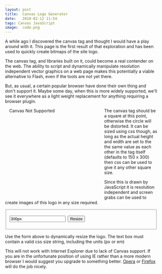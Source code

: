 ```yaml
---
layout: post
title:  Canvas Logo Generator
date:   2010-02-12 11:54
tags: Canvas JavaScript
image:  code.png
---
```

A while ago I discovered the canvas tag and thought I would have a play around with it. This page is the first result of that exploration and has been used to quickly create bitmaps of the site logo.

The canvas tag, and libraries built on it, could become a real contender on the web. The ability to script and dynamically manipulate resolution independent vector graphics on a web page makes this potentially a viable alternative to Flash, even if the tools are not yet there.

But, as usual, a certain popular browser have done their own thing and don't support it. Maybe some day, when this is more widely supported, we'll see it everywhere as a light weight replacement for anything requiring a browser plugin.

<script type="text/javascript">

function DegToRad(deg) {
  return (Math.PI / 180.0) * deg;
}

function PaintLogo(d, lX, lY, lSize) {
  d.save();
  var lBezel = lSize / 6;
  var lInner = lSize - (lBezel * 1.3);
  d.lineWidth = lBezel * 0.6;
  var lLength = lInner - (d.lineWidth * 0.2);
  var lShortLen = lLength / 3;

  var colGrey  = '#aaa';
  var colBlack = '#000';

  d.translate(lX, lY);
  gr = d.createRadialGradient(0,0,lInner,0,0,lSize);
  gr.addColorStop(0, colGrey);
  gr.addColorStop(1, colBlack);
  d.fillStyle = gr;
  d.beginPath();
  d.arc(0, 0, lSize, 0, Math.PI*2, false);
  d.fill();
  d.beginPath();
  d.fillStyle = colBlack;
  d.arc(0, 0, lInner, 0, Math.PI*2, false);
  d.fill();
  d.strokeStyle = colGrey;
  for (i = 0; i < 6; i++) {
    d.beginPath();
    d.moveTo(0, 0);
    d.lineTo(0, lLength);
    d.stroke();
    d.save();
    d.translate(0, lLength - lShortLen);
    d.beginPath();
    d.moveTo(0,0);
    d.rotate(DegToRad(30));
    d.lineTo(lShortLen, 0);
    d.moveTo(0,0);
    d.rotate(DegToRad(120));
    d.lineTo(lShortLen, 0);
    d.stroke();
    d.restore();
    d.rotate(DegToRad(60));
  }
  d.restore();
}

function MakeLogo(where) {
  var LogoSize = 300;
  var canvas = document.getElementById(where);
  if (canvas.getContext){
    var ctx = canvas.getContext('2d');
    canvas.width = canvas.clientWidth;
    canvas.height = canvas.clientHeight;
    ctx.scale(canvas.clientWidth / (LogoSize * 2),
	canvas.clientHeight / (LogoSize * 2));
    PaintLogo(ctx, LogoSize, LogoSize, LogoSize);
  }
}

function doResize() {
  c = document.getElementById('pLogo');
  c.style.height = document.getElementById('tSize').value;
  c.style.width = c.style.height;
  MakeLogo('pLogo');
  return false;
}
</script>
<canvas id="pLogo" height="300" style="margin: 0px 1em; float: left; width: 300px; height: 300px;">Canvas Not Supported</canvas>

The canvas tag should be a square at this point, otherwise the circle will be distorted. It can be sized using css though, as long as the actual height and width are set to the the same value as each other in the tag itself (defaults to 150 x 300) then css can be used to give it any other square size.

Since this is drawn by JavaScript it is resolution independent and screen grabs can be used to create images of this logo in any size required.

<form action="#" onsubmit="return doResize()"><fieldset>

<input type="text" id="tSize" value="300px" />&nbsp;
<input type="submit" value="Resize" /></fieldset></form>

Use the form above to dynamically resize the logo. The text box must contain a valid css size string, including the units (px or em)

This will not work with Internet Explorer due to lack of Canvas support. If you are in the unfortunate position of using IE rather than a more modern browser I would suggest you upgrade to something better. [Opera](http://www.opera.com) or [Firefox](http://www.getfirefox.com) will do the job nicely.

<script type="text/javascript">MakeLogo('pLogo');</script>

